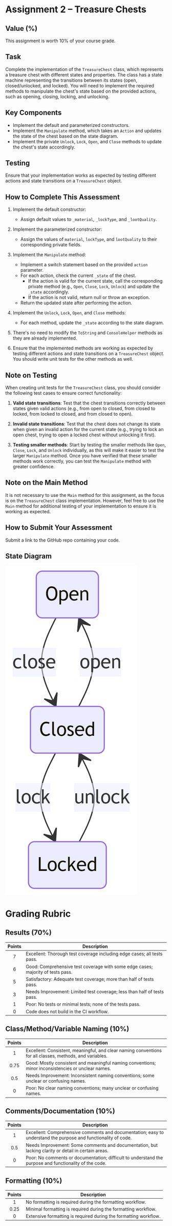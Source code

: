 # Assignment 2 – Treasure Chests

## Value (%)
This assignment is worth 10% of your course grade.

## Task

Complete the implementation of the `TreasureChest` class, which represents a treasure chest with different states and properties. The class has a state machine representing the transitions between its states (open, closed/unlocked, and locked). You will need to implement the required methods to manipulate the chest's state based on the provided actions, such as opening, closing, locking, and unlocking.

## Key Components

- Implement the default and parameterized constructors.
- Implement the `Manipulate` method, which takes an `Action` and updates the state of the chest based on the state diagram.
- Implement the private `Unlock`, `Lock`, `Open`, and `Close` methods to update the chest's state accordingly.

## Testing

Ensure that your implementation works as expected by testing different actions and state transitions on a `TreasureChest` object.

## How to Complete This Assessment
1. Implement the default constructor:
   - Assign default values to `_material`, `_lockType`, and `_lootQuality`.

2. Implement the parameterized constructor:
   - Assign the values of `material`, `lockType`, and `lootQuality` to their corresponding private fields.

3. Implement the `Manipulate` method:
   - Implement a switch statement based on the provided `action` parameter.
   - For each action, check the current `_state` of the chest.
     - If the action is valid for the current state, call the corresponding private method (e.g., `Open`, `Close`, `Lock`, `Unlock`) and update the `_state` accordingly.
     - If the action is not valid, return null or throw an exception.
   - Return the updated state after performing the action.

4. Implement the `Unlock`, `Lock`, `Open`, and `Close` methods:
   - For each method, update the `_state` according to the state diagram.

5. There's no need to modify the `ToString` and `ConsoleHelper` methods as they are already implemented.

6. Ensure that the implemented methods are working as expected by testing different actions and state transitions on a `TreasureChest` object. You should write unit tests for the other methods as well.

## Note on Testing
When creating unit tests for the `TreasureChest` class, you should consider the following test cases to ensure correct functionality:

1. **Valid state transitions**: Test that the chest transitions correctly between states given valid actions (e.g., from open to closed, from closed to locked, from locked to closed, and from closed to open).

2. **Invalid state transitions**: Test that the chest does not change its state when given an invalid action for the current state (e.g., trying to lock an open chest, trying to open a locked chest without unlocking it first).

3. **Testing smaller methods**: Start by testing the smaller methods like `Open`, `Close`, `Lock`, and `Unlock` individually, as this will make it easier to test the larger `Manipulate` method. Once you have verified that these smaller methods work correctly, you can test the `Manipulate` method with greater confidence.

## Note on the Main Method

It is not necessary to use the `Main` method for this assignment, as the focus is on the `TreasureChest` class implementation. However, feel free to use the `Main` method for additional testing of your implementation to ensure it is working as expected.

## How to Submit Your Assessment
Submit a link to the GitHub repo containing your code.

## State Diagram
![State Diagram](state-diagram.png)

# Grading Rubric

## Results (70%)

| Points | Description                                                                                   |
|:------:|-----------------------------------------------------------------------------------------------|
|   7    | Excellent: Thorough test coverage including edge cases; all tests pass.                      |
|   6    | Good: Comprehensive test coverage with some edge cases; majority of tests pass.              |
|   5    | Satisfactory: Adequate test coverage; more than half of tests pass.                          |
|   3    | Needs Improvement: Limited test coverage; less than half of tests pass.                      |
|   1    | Poor: No tests or minimal tests; none of the tests pass.                                     |
|   0    | Code does not build in the CI workflow.                                                       |

## Class/Method/Variable Naming (10%)

| Points | Description                                                                                   |
|:------:|-----------------------------------------------------------------------------------------------|
|   1    | Excellent: Consistent, meaningful, and clear naming conventions for all classes, methods, and variables. |
|  0.75  | Good: Mostly consistent and meaningful naming conventions; minor inconsistencies or unclear names. |
|  0.5   | Needs Improvement: Inconsistent naming conventions; some unclear or confusing names.          |
|   0    | Poor: No clear naming conventions; many unclear or confusing names.                           |

## Comments/Documentation (10%)

| Points | Description                                                                                   |
|:------:|-----------------------------------------------------------------------------------------------|
|   1    | Excellent: Comprehensive comments and documentation; easy to understand the purpose and functionality of code. |
|  0.5   | Needs Improvement: Some comments and documentation, but lacking clarity or detail in certain areas. |
|   0    | Poor: No comments or documentation; difficult to understand the purpose and functionality of the code. |

## Formatting (10%)

| Points | Description                                                                                   |
|:------:|-----------------------------------------------------------------------------------------------|
|   1    | No formatting is required during the formatting workflow.                                     |
|  0.25  | Minimal formatting is required during the formatting workflow.                                |
|   0    | Extensive formatting is required during the formatting workflow.                              |
